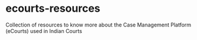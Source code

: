 # ecourts-resources
Collection of resources to know more about the Case Management Platform (eCourts) used in Indian Courts
